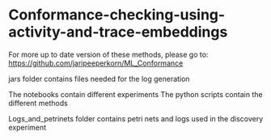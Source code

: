 # Conformance-checking-using-activity-and-trace-embeddings

For more up to date version of these methods, please go to: https://github.com/jaripeeperkorn/ML_Conformance


jars folder contains files needed for the log generation

The notebooks contain different experiments
The python scripts contain the different methods

Logs_and_petrinets folder contains petri nets and logs used in the discovery experiment
